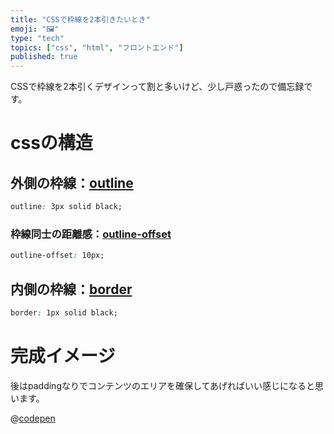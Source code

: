 ```yaml
---
title: "CSSで枠線を2本引きたいとき"
emoji: "🖼️"
type: "tech"
topics: ["css", "html", "フロントエンド"]
published: true
---
```


CSSで枠線を2本引くデザインって割と多いけど、少し戸惑ったので備忘録です。

# cssの構造

## 外側の枠線：[outline](https://developer.mozilla.org/ja/docs/Web/CSS/outline)
```css
outline: 3px solid black;
```

### 枠線同士の距離感：[outline-offset](https://developer.mozilla.org/ja/docs/Web/CSS/outline-offset)
```css
outline-offset: 10px;
```

## 内側の枠線：[border](https://developer.mozilla.org/ja/docs/Web/CSS/border)
```css
border: 1px solid black;
```

# 完成イメージ
後はpaddingなりでコンテンツのエリアを確保してあげればいい感じになると思います。

@[codepen](https://codepen.io/kotaro-jp/pen/QWOQVZY)
